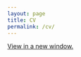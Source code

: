 ```yaml
---
layout: page
title: CV
permalink: /cv/
---
```

<a href="https://ajheideman.github.io/ajheideman.github.io/resources/cv_fall19.pdf" target="_blank">View in a new window.</a>


<div id="pdf">
<object width="850" height="700" type="application/pdf" data="../resources/cv_fall19.pdf?#toolbar=0&navpanes=0" id="pdf-content">
</object>
</div>

<!--<embed src="../resources/Summer19_CV.pdf" width="750" height="375" type='application/pdf'>-->

